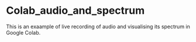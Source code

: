 # Colab_audio_and_spectrum

This is an exaample of  live recording of audio and visualising its spectrum in Google Colab.
